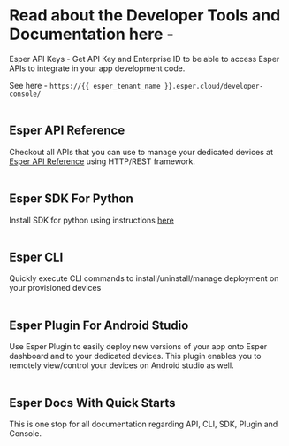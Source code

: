 # Read about the Developer Tools and Documentation here -

Esper API Keys - Get API Key and Enterprise ID to be able to access Esper APIs to integrate in your app development code.

See here - `https://{{ esper_tenant_name }}.esper.cloud/developer-console/` <br /> <br />

## Esper API Reference

Checkout all APIs that you can use to manage your dedicated devices at [Esper API Reference](https://api.esper.io) using HTTP/REST framework. <br /> <br />

## Esper SDK For Python

Install SDK for python using instructions [here](../../pythonsdk.md) <br /> <br />

## Esper CLI

Quickly execute CLI commands to install/uninstall/manage deployment on your provisioned devices <br /> <br />

## Esper Plugin For Android Studio

Use Esper Plugin to easily deploy new versions of your app onto Esper dashboard and to your dedicated devices. This plugin enables you to remotely view/control your devices on Android studio as well. <br /> <br />

## Esper Docs With Quick Starts

This is one stop for all documentation regarding API, CLI, SDK, Plugin and Console. <br />
